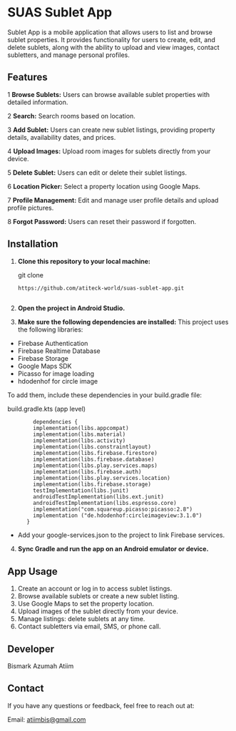 # SUAS Sublet App
Sublet App is a mobile application that allows users to list and browse sublet properties. It provides functionality for users to create, edit, and delete sublets, along with the ability to upload and view images, contact subletters, and manage personal profiles.

## Features
  1 **Browse Sublets:** Users can browse available sublet properties with detailed information.
  
  2 **Search:** Search rooms based on location.
  
  3 **Add Sublet:** Users can create new sublet listings, providing property details, availability dates, and prices.
  
  4 **Upload Images:** Upload room images for sublets directly from your device.
  
  5 **Delete Sublet:** Users can edit or delete their sublet listings.
  
  6 **Location Picker:** Select a property location using Google Maps.
  
  7 **Profile Management:** Edit and manage user profile details and upload profile pictures.
  
  8 **Forgot Password:** Users can reset their password if forgotten.

## Installation
  1. **Clone this repository to your local machine:**
  
      git clone
      ```bash
      https://github.com/atiteck-world/suas-sublet-app.git
  
  2. **Open the project in Android Studio.**
  
  3. **Make sure the following dependencies are installed:**
  This project uses the following libraries:

- Firebase Authentication
- Firebase Realtime Database
- Firebase Storage
- Google Maps SDK
- Picasso for image loading
- hdodenhof for circle image

To add them, include these dependencies in your build.gradle file:

  build.gradle.kts (app level)
          
            dependencies {
            implementation(libs.appcompat)
            implementation(libs.material)
            implementation(libs.activity)
            implementation(libs.constraintlayout)
            implementation(libs.firebase.firestore)
            implementation(libs.firebase.database)
            implementation(libs.play.services.maps)
            implementation(libs.firebase.auth)
            implementation(libs.play.services.location)
            implementation(libs.firebase.storage)
            testImplementation(libs.junit)
            androidTestImplementation(libs.ext.junit)
            androidTestImplementation(libs.espresso.core)
            implementation("com.squareup.picasso:picasso:2.8")
            implementation ("de.hdodenhof:circleimageview:3.1.0")
          }
      
  - Add your google-services.json to the project to link Firebase services.
  
  4. **Sync Gradle and run the app on an Android emulator or device.**

## App Usage
1. Create an account or log in to access sublet listings.
2. Browse available sublets or create a new sublet listing.
3. Use Google Maps to set the property location.
4. Upload images of the sublet directly from your device.
5. Manage listings: delete sublets at any time.
6. Contact subletters via email, SMS, or phone call.

## Developer
Bismark Azumah Atiim

## Contact
If you have any questions or feedback, feel free to reach out at:

Email: atiimbis@gmail.com
